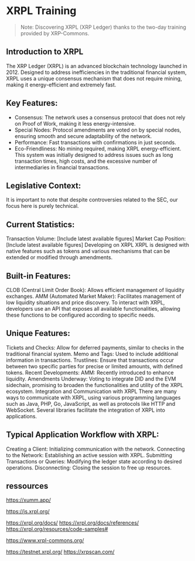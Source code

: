 # XRPL Training

> Note: Discovering XRPL (XRP Ledger) thanks to the two-day training provided by XRP-Commons.

## Introduction to XRPL

The XRP Ledger (XRPL) is an advanced blockchain technology launched in 2012. Designed to address inefficiencies in the traditional financial system, XRPL uses a unique consensus mechanism that does not require mining, making it energy-efficient and extremely fast.

## Key Features:

- Consensus: The network uses a consensus protocol that does not rely on Proof of Work, making it less energy-intensive.
- Special Nodes: Protocol amendments are voted on by special nodes, ensuring smooth and secure adaptability of the network.
- Performance: Fast transactions with confirmations in just seconds.
- Eco-Friendliness: No mining required, making XRPL energy-efficient.
  This system was initially designed to address issues such as long transaction times, high costs, and the excessive number of intermediaries in financial transactions.

## Legislative Context:

It is important to note that despite controversies related to the SEC, our focus here is purely technical.

## Current Statistics:

Transaction Volume: [Include latest available figures]
Market Cap Position: [Include latest available figures]
Developing on XRPL
XRPL is designed with native features such as tokens and various mechanisms that can be extended or modified through amendments.

## Built-in Features:

CLOB (Central Limit Order Book): Allows efficient management of liquidity exchanges.
AMM (Automated Market Maker): Facilitates management of low liquidity situations and price discovery.
To interact with XRPL, developers use an API that exposes all available functionalities, allowing these functions to be configured according to specific needs.

## Unique Features:

Tickets and Checks: Allow for deferred payments, similar to checks in the traditional financial system.
Memo and Tags: Used to include additional information in transactions.
Trustlines: Ensure that transactions occur between two specific parties for precise or limited amounts, with defined tokens.
Recent Developments:
AMM: Recently introduced to enhance liquidity.
Amendments Underway: Voting to integrate DID and the EVM sidechain, promising to broaden the functionalities and utility of the XRPL ecosystem.
Integration and Communication with XRPL
There are many ways to communicate with XRPL, using various programming languages such as Java, PHP, Go, JavaScript, as well as protocols like HTTP and WebSocket. Several libraries facilitate the integration of XRPL into applications.

## Typical Application Workflow with XRPL:

Creating a Client: Initializing communication with the network.
Connecting to the Network: Establishing an active session with XRPL.
Submitting Transactions or Queries: Modifying the ledger state according to desired operations.
Disconnecting: Closing the session to free up resources.

## ressources

https://xumm.app/

https://js.xrpl.org/

https://xrpl.org/docs/
https://xrpl.org/docs/references/
https://xrpl.org/resources/code-samples#

https://www.xrpl-commons.org/

https://testnet.xrpl.org/
https://xrpscan.com/
